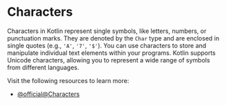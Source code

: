 # Characters

Characters in Kotlin represent single symbols, like letters, numbers, or punctuation marks. They are denoted by the `Char` type and are enclosed in single quotes (e.g., `'A'`, `'7'`, `'$'`).  You can use characters to store and manipulate individual text elements within your programs. Kotlin supports Unicode characters, allowing you to represent a wide range of symbols from different languages.

Visit the following resources to learn more:

- [@official@Characters](https://kotlinlang.org/docs/characters.html)